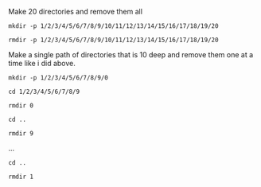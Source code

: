 Make 20 directories and remove them all

`mkdir -p 1/2/3/4/5/6/7/8/9/10/11/12/13/14/15/16/17/18/19/20`

`rmdir -p 1/2/3/4/5/6/7/8/9/10/11/12/13/14/15/16/17/18/19/20`

Make a single path of directories that is 10 deep and remove them one at a time like i did above.

`mkdir -p 1/2/3/4/5/6/7/8/9/0`

`cd 1/2/3/4/5/6/7/8/9`

`rmdir 0`

`cd ..`

`rmdir 9`

...

`cd ..`

`rmdir 1`


